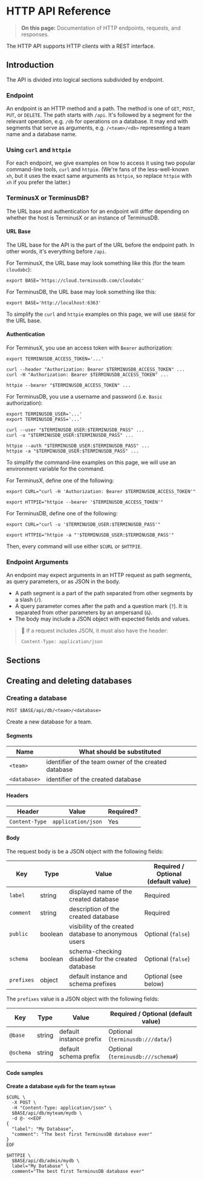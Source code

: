 # HTTP API Reference

> **On this page:** Documentation of HTTP endpoints, requests, and responses.

The HTTP API supports HTTP clients with a REST interface.

## Introduction

The API is divided into logical sections subdivided by endpoint.

### Endpoint

An endpoint is an HTTP method and a path. The method is one of `GET`, `POST`,
`PUT`, or `DELETE`. The path starts with `/api`. It's followed by a segment for
the relevant operation, e.g. `/db` for operations on a database. It may end with
segments that serve as arguments, e.g. `/<team>/<db>` representing a team name
and a database name.

### Using `curl` and `httpie`

For each endpoint, we give examples on how to access it using two popular
command-line tools, `curl` and `httpie`. (We're fans of the less-well-known
`xh`, but it uses the exact same arguments as `httpie`, so replace `httpie` with
`xh` if you prefer the latter.)

### TerminusX or TerminusDB?

The URL base and authentication for an endpoint will differ depending on whether
the host is TerminusX or an instance of TerminusDB.

#### URL Base

The URL base for the API is the part of the URL before the endpoint path. In
other words, it's everything before `/api`.

For TerminusX, the URL base may look something like this (for the team
`cloudabc`):

```shell
export BASE='https://cloud.terminusdb.com/cloudabc'
```

For TerminusDB, the URL base may look something like this:

```shell
export BASE='http://localhost:6363'
```

To simplify the `curl` and `httpie` examples on this page, we will use `$BASE`
for the URL base.

#### Authentication

For TerminusX, you use an access token with `Bearer` authorization:

```shell
export TERMINUSDB_ACCESS_TOKEN='...'

curl --header "Authorization: Bearer $TERMINUSDB_ACCESS_TOKEN" ...
curl -H "Authorization: Bearer $TERMINUSDB_ACCESS_TOKEN" ...

httpie --bearer "$TERMINUSDB_ACCESS_TOKEN" ...
```

For TerminusDB, you use a username and password (i.e. `Basic` authorization):

```shell
export TERMINUSDB_USER='...'
export TERMINUSDB_PASS='...'

curl --user "$TERMINUSDB_USER:$TERMINUSDB_PASS" ...
curl -u "$TERMINUSDB_USER:$TERMINUSDB_PASS" ...

httpie --auth "$TERMINUSDB_USER:$TERMINUSDB_PASS" ...
httpie -a "$TERMINUSDB_USER:$TERMINUSDB_PASS" ...
```

To simplify the command-line examples on this page, we will use an environment
variable for the command.

For TerminusX, define one of the following:

```shell
export CURL="curl -H 'Authorization: Bearer $TERMINUSDB_ACCESS_TOKEN'"

export HTTPIE="httpie --bearer '$TERMINUSDB_ACCESS_TOKEN'"
```

For TerminusDB, define one of the following:

```shell
export CURL="curl -u '$TERMINUSDB_USER:$TERMINUSDB_PASS'"

export HTTPIE="httpie -a "'$TERMINUSDB_USER:$TERMINUSDB_PASS'"
```

Then, every command will use either `$CURL` or `$HTTPIE`.

### Endpoint Arguments

An endpoint may expect arguments in an HTTP request as path segments, as query
parameters, or as JSON in the body.

* A path segment is a part of the path separated from other segments by a slash
  (`/`).
* A query parameter comes after the path and a question mark (`?`). It is
  separated from other parameters by an ampersand (`&`).
* The body may include a JSON object with expected fields and values.

> <span title="Take note!">:memo:</span> If a request includes JSON, it must
> also have the header:
>
> ```
> Content-Type: application/json
> ```

## Sections

## Creating and deleting databases

### Creating a database

```
POST $BASE/api/db/<team>/<database>
```

Create a new database for a team.

#### Segments

| Name         | What should be substituted                           |
| ------------ | ---------------------------------------------------- |
| `<team>`     | identifier of the team owner of the created database |
| `<database>` | identifier of the created database                   |

#### Headers

| Header         | Value              | Required? |
| -------------- | ------------------ | --------- |
| `Content-Type` | `application/json` | Yes       |

#### Body

The request body is be a JSON object with the following fields:

| Key        | Type    | Value                                                 | Required / Optional (default value) |
| ---------- | ------- | ----------------------------------------------------- | ----------------------------------- |
| `label`    | string  | displayed name of the created database                | Required                            |
| `comment`  | string  | description of the created database                   | Required                            |
| `public`   | boolean | visibility of the created database to anonymous users | Optional (`false`)                  |
| `schema`   | boolean | schema-checking disabled for the created database     | Optional (`false`)                  |
| `prefixes` | object  | default instance and schema prefixes                  | Optional (see below)                |

The `prefixes` value is a JSON object with the following fields:

| Key       | Type   | Value                   | Required / Optional (default value) |
| --------- | ------ | ----------------------- | ----------------------------------- |
| `@base`   | string | default instance prefix | Optional (`terminusdb:///data/`)    |
| `@schema` | string | default schema prefix   | Optional (`terminusdb:///schema#`)  |

#### Code samples

**Create a database `mydb` for the team `myteam`**

```shell
$CURL \
  -X POST \
  -H "Content-Type: application/json" \
  $BASE/api/db/myteam/mydb \
  -d @- <<EOF
{
  "label": "My Database",
  "comment": "The best first TerminusDB database ever"
}
EOF
```

```shell
$HTTPIE \
  $BASE/api/db/admin/mydb \
  label="My Database" \
  comment="The best first TerminusDB database ever"
```

<!--

## Delete Database

```
DELETE http://localhost:6363/api/db/<organization>/<dbid>
```

The delete argument is a JSON document of the following form:

```jsx
{ < "force" : Boolean >
}
```

## Add User to Organization

```
POST http://localhost:6363/api/organization
```

The post argument is a JSON document of the following form:

```jsx
{ "organization_name" : Organization_Name,
  "user_name" : User_Name }
```

This endpoint will add the user `User_Name` to the organization
`Organization_Name`.

## Delete Organization

```
DELETE http://localhost:6363/api/organization
```

The delete argument is a JSON document of the following form:

```jsx
{ "organization_name" : Organization_Name }
```

This endpoint will delete the organization `Organization_Name`.

## Update Organization Name

```
POST http://localhost:6363/api/organization/<organization_name>
```

The JSON API post parameter is:

```jsx
{ "organization_name" : New_Name }
```

This endpoint will update the name of the organization in the path to `New_Name`.

## Add User

```
POST http://localhost:6363/api/user
```

The JSON API post parameter is:

```jsx
{ "user_identifier" : User_ID,
  "agent_name" : Agent_Name,
  "comment" : Comment,
  <"password" : Password>
}
```

This endpoint adds the user `User_ID` and an organization of the
same name to which the user will automatically be added, along with
an optional password.

## Delete User

```
DELETE http://localhost:6363/api/user/<user_name>
```

This deletes the user named `user_name`.

## Update User

```
POST http://localhost:6363/api/user/<user_name>
```

The JSON API post parameter is:

```jsx
{ <"user_identifier" : User_ID>,
  <"agent_name" : Agent_Name>,
  <"comment" : Comment>,
  <"password" : Passord>
}
```

This endpoint allows a user to be updated with any of the supplied
information in the JSON document.

## Get Roles

```
GET http://localhost:6363/api/role
```

The JSON API get parameter is:

```jsx
{ <"agent_name" : Agent_Name >,
  <"database_name" : Database_Name >,
  <"organisation_name" : Organization_Name >
}
```

This returns all roles in the system which match the passed
parameters.

## Update Roles

```
POST http://localhost:6363/api/update_role
```

The JSON API post parameter is:

```jsx
{ "agent_names" : Agents,
  "organization_name" : Organization,
  "actions" : Actions,
  <"database_name" : Database_Name >
}
```

This endpoint will update the roles in the database with the
associated list of actions for the named agents.

## Clone

```
POST http://localhost:6363/api/clone/<organization>/[<new_dbid>]
```

The JSON payload is:

```jsx
{
   "comment" : Comment,
   "label" : Label,
   "remote_url" : Remote,
   < "public" : Bool >
}
```

The API call creates a new database under the same DB ID as the cloned
database, or with the new database ID `new_dbid` if provided.

The other options are exactly as with create db.

### Example:

Clone the database `admin/cowid`.

```
POST http://localhost:6363/api/clone/admin/cowid

```

JSON payload:

```jsx

{
   "comment":"information about cows",
   "label" : "cow label"
   "remote_url" : "http://remoteurl/"
}
```

## Fetch

```
POST http://localhost:6363/api/fetch/<organization>/<dbid>
```

Fetches new layers from the remotes for this database along with the
commit history.

## Rebase

```
POST http://localhost:6363/api/rebase/<organization>/<dbid>[/<repo>/branch/<branchid>]
```

The JSON API document is:

```jsx
{
   "rebase_from" : Resource,
   "author" : Author,
}
```

The `rebase_from` contains an absolute string descriptor for the reference we are rebasing from. It may be a ref or a branch. Author should be the author of the newly produced commits.

This operation will attempt to construct a new history which has the
same contents as that given by "rebase\_from" by repeated application
of diverging commits.

### Example:

If the `user` wants to rebase the database `admin/cowid`, from `branch_a` to `main`, then the argument is:

```
POST "http://127.0.0.1:6363/api/rebase/admin/cowid/local/branch/main"
```

and the payload is:

```jsx
{
   "rebase_from" : "admin/cowid/local/branch/branch_a",
   "author" : "user@terminusdb.com",

}
```

## Push

```
POST http://localhost:6363/api/push/<organization>/<dbid>[/<repo>/branch/<branchid>/]
```

The JSON API document is:

```jsx
{ "remote" : Remote_Name,
  "remote_branch" : Remote_Branch,
  <"push_prefixes" : Boolean> }
```

This endpoint pushes deltas from the branch specified in the path to
the remote repository with the specified remote from the JSON object.

If `"push_prefixes"` is true, then it will also push the prefixes
associated with the database to the remote.

### Example:

Push the local branch `branch_a` to the branch `main` of the remote repository `cow_information`.
Include the prefixes of the local database and update the prefixes of the remote.

```
POST http://localhost:6363/api/push/admin/cowid/local/branch/branch_a
```

The JSON payload is:

```jsx
{ "remote" : "cow_information",
  "remote_branch" : "main",
  "push_prefixes" : "True" }
```

## Pull

```
POST http://localhost:6363/api/pull/<organization>/<dbid>[/<repo>/branch/<branchid>/]
```

JSON API document is:

```jsx
{ "remote" : Remote_Name,
  "remote_branch" : Remote_Branch_Name
}
```

Fetch layers from `remote`, then attempt a rebase from the remote branch `remote_branch` onto the local branch specified in the URL.

### Example:

Fetch layers from remote repository: `cow_information`, branch `main` and rebase to the local branch `branch_a`

```
POST http://localhost:6363/api/pull/admin/cowid/local/branch/branch_a
```

The JSON payload is:

```jsx
{ "remote" : "cow_information",
  "remote_branch" : "main",
}
```

## Branch

```
POST http://localhost:6363/api/branch/<organization>/<dbid>/<repo>/<new_branchid>
```

JSON API document is:

```jsx
{ <"origin" : Remote_Name >
}
```

Creates a new branch as specified by the URI, starting from the branch given by `origin` or empty if it is unspecified.

### Example:

Create a new branch called `branch_a` from the remote repository `cow_information`, branch `main`

```
POST http://127.0.0.1:6363/api/branch/admin/cowid/local/branch_a
```

JSON payload:

```jsx
{ "origin" : "cow_information/main"
}
```

## Delete Branch

```
DELETE http://localhost:6363/api/branch/<organization>/<dbid>/<repo>/<branchid>
```

Delete argument is a JSON document of the following form

```jsx
{ < "force" : Boolean >
}
```

### Example:

Delete branch `local/branch_a`.

```
DELETE http://localhost:6363/api/branch/admin/cowid/local/branch_a
```

## Create Graph

```
POST http://localhost:6363/api/graph/<organization>/<dbid>/<repo>/branch/<branchid>/<instance|schema|inference>/<graphid>
```

This takes a post parameter:

```jsx
{"commit_info" : { "author" : Author, "message" : Message }}
```

This API call creates a new graph as specified by the absolute graph descriptor in the URI.

### Example:

Create a graph for `admin/cowid`

```
POST http://localhost:6363/api/graph/admin/cowid/local/main/
```

JSON payload

```jsx
{"commit_info" : { "author" : "user@terminusdb.com", "message" : "created a graph!" }}
```

## Delete Graph

```
DELETE http://localhost:6363/api/graph/<organization>/<dbid>/<repo>/branch/<branchid>/<instance|schema|inference>/<graphid>
```

This takes the following parameter:

```jsx
{"commit_info" : { "author" : Author, "message" : Message }}
```

Deletes the graph specified by the absolute graph descriptor in the URI.
If multiple graphs are created with different commits as above, the graphid needs to be specified.

### Example:

delete the graph for: `admin/cowid`

```
DELETE http://localhost:6363/api/graph/admin/cowid/local/main/
```

JSON payload

```jsx
{"commit_info" : { "author" : "user@terminusdb.com", "message" : "deleted a graph!" }}
```

## Squash

```
POST http://localhost:6363/api/squash/<organization>/<dbid>/
```

```
POST http://localhost:6363/api/squash/<organization>/<dbid>/local/branch/<branchid>
```

This takes a post parameter:

```jsx
{ "commit_info" : Commit_String }
```

This API endpoint allows you to squashes a branch to a single
commit. If the branch is left unspecified, it defaults to
`"local/main"`. The commit created can be attached to an arbitrary branch using \`\`\`reset\`\` (see below).

It returns a json object of the form

```jsx
{ "@type":"api:SquashResponse",
  "api:commit": New_Commit_Path,
  "api:old_commit" : Old_Commit_Path,
  "api:status":"api:success"}
```

This commit path can be used with reset, to add the commit to a specified branch as described above.

### Example:

Squash branch `local/main` into a single commit.

```
POST http://127.0.0.1:6363/api/squash/admin/cowid/local/branch/main
```

JSON payload:

```jsx
{"commit_info" : { "author" : "user@terminusdb.com", "message" : "squashed_main" }}
```

JSON return:

```jsx
{ "@type":"api:SquashResponse",
  "api:commit": "local/main",
  "api:old_commit" : "local/main",
  "api:status":"api:success"}
```

## Reset

```
POST http://localhost:6363/api/reset/<organization>/<dbid>/
```

```
POST http://localhost:6363/api/reset/<organization>/<dbid>/local/branch/<branchid>
```

This takes a post parameter:

```jsx
{ "commit_descriptor" : Ref }
```

This API endpoint allows you to set a branch to an arbitrary
commit. If the branch is left unspecified, it defaults to `"local/main"`.
The commit descriptor has to be a valid one, for example the return from `squash` above.

### Example:

Set the brach `local/main` to the squashed commit specified above.

```
POST http://localhost:6363/api/reset/admin/cowid/local/main
```

JSON payload:

```jsx
{ "commit_descriptor" : { "@type":"api:SquashResponse",
                          "api:commit": "local/main",
                          "api:old_commit" : "local/main",
                          "api:status":"api:success"
                        }
}
```

## Get Triples

```
GET http://localhost:6363/api/triples/<organization>/<dbid>/<repo>/branch/<branchid>/<type>/<name><?format=turtle>
```

```
GET http://localhost:6363/api/triples/<organization>/<dbid>/<repo>/commit/<refid>/<type>/<name><?format=turtle>
```

This call returns a "Turtle" format file representation of the graph
specified in the URL path as a JSON string. It takes a get parameter
`format` which, if supplied, must always be "turtle". In the future we
hope to support other formats.

## Replace Triples

```
POST http://localhost:6363/api/triples/<organization>/<dbid>/local/branch/<branchid>/<type>/<name>
```

Post argument is a JSON document of the following form

```jsx
{ "turtle" : TTL_String,
  "commit_info" : { "author" : Author, "message" : Message } }
```

This call creates the update required to make the graph referred to in
the URL have exactly the triples specified in the `turtle` field of
the JSON document. It must be supplied with a commit message (though
it can be an empty string).

## Update Triples

```
PUT http://localhost:6363/api/triples/<organization>/<dbid>/local/branch/<branchid>/<type>/<name>
```

Put argument is a JSON document of the following form

```jsx
{ "turtle" : TTL_String,
  "commit_info" : { "author" : Author, "message" : Message } }
```

This call will simply add the passed triples from the `"turtle"` file
to the graph specified.

## Query

```
POST http://localhost:6363/api/woql
```

```
POST http://localhost:6363/api/woql/<organization>/<dbid>
```

```
POST http://localhost:6363/api/woql/<organization>/<dbid>/_meta
```

```
POST http://localhost:6363/api/woql/<organization>/<dbid>/<repo>
```

```
POST http://localhost:6363/api/woql/<organization>/<dbid>/<repo>/_commits
```

```
POST http://localhost:6363/api/woql/<organization>/<dbid>/<repo>/branch/<branchid>
```

```
POST http://localhost:6363/api/woql/<organization>/<dbid>/<repo>/commit/<refid>
```

Post argument is a JSON document of the following form

```jsx
{ <"commit_info" : { "author" : Author, "message" : Message } >,
  <"all_witnesses" : false >
  "query" : Query }
```

The commit message is a requirement if an update is being made, whereas `query` should be a JSON-LD object.

If `"all_witnesses"` is false, then the end-point will return
immediately when an schema violation is encountered with the first
witness of failure.

This API call performs a WOQL query and returns an `api:WoqlResponse`
result object, which has the form:

```jsx
{ "@type" : "api:WoqlResponse",
  "api:status" : "api:success",
  "api:variable_names" : Variable_Names,
  "bindings" : Bindings,
  "inserts" : Number_Of_Inserts,
  "deletes" : Number_Of_Deletes,
  "transaction_retry_count" : Retries
  }
```

## Optimize

```
POST http://localhost:6363/api/optimize/_system
```

```
POST http://localhost:6363/api/optimize/<organization>/<dbid>
```

```
POST http://localhost:6363/api/optimize/<organization>/<dbid>/_meta
```

```
POST http://localhost:6363/api/optimize/<organization>/<dbid>/<repo>/_commits
```

```
POST http://localhost:6363/api/optimize/<organization>/<dbid>/<repo>/branch/<branch>
```

This API endpoint will attempt to optimize the database using an
appropriate strategy. This call is not recursive, i.e. it will only
optimize access to the respective graph collection specified.

In the case of an unspecified branch, `main` is assumed.

-->
